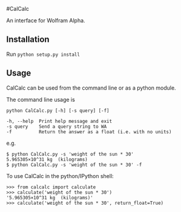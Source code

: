 #CalCalc

An interface for Wolfram Alpha.

## Installation

Run `python setup.py install`

## Usage

CalCalc can be used from the command line or as a python module.

The command line usage is

```
python CalCalc.py [-h] [-s query] [-f]

-h, --help  Print help message and exit
-s query    Send a query string to WA
-f          Return the answer as a float (i.e. with no units)
```

e.g.

```
$ python CalCalc.py -s 'weight of the sun * 30'
5.965305×10^31 kg  (kilograms)
$ python CalCalc.py -s 'weight of the sun * 30' -f
```

To use CalCalc in the python/IPython shell:

```
>>> from calcalc import calculate
>>> calculate('weight of the sun * 30')
'5.965305×10^31 kg  (kilograms)'
>>> calculate('weight of the sun * 30', return_float=True)
```
